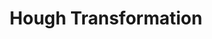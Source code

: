 ---
title: "Hough Transformation"

categories: ['']

tags: ['Hough', 'Transformation']

arwords: 'تحويل هف'

arexps: []

enwords: ['Hough Transformation']

enexps: []

arlexicons: 'ح'

enlexicons: 'H'

authors: ['Ruqayya Roshdy']

translators: ['']

citations: 'تطبيقات الذكاء الاصطناعي في خدمة اللغة العربية'

sources: 'مركز الملك عبدالله بن عبدالعزيز الدولي لخدمة اللغة العربية'

word: "true"

slug: ""
---
